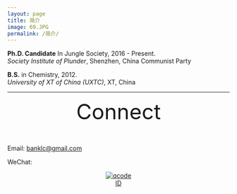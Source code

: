 ```yaml
---
layout: page
title: 简介
image: 69.JPG
permalink: /简介/
---
```




**Ph.D. Candidate** In Jungle Society, 2016 - Present.  
*Society Institute of Plunder*, Shenzhen, China Communist Party



**B.S.** in Chemistry,  2012.  
*University of XT of China (UXTC)*, XT, China

****


<center><p><font size="28">Connect</font></p><br></center>

Email: banklc@gmail.com

WeChat: <center><a href="https://imgchr.com/i/rsXKYD"><img src="https://s3.ax1x.com/2020/12/23/rsXKYD.jpg" alt="qcode" border="0" /><br><center> ID 
